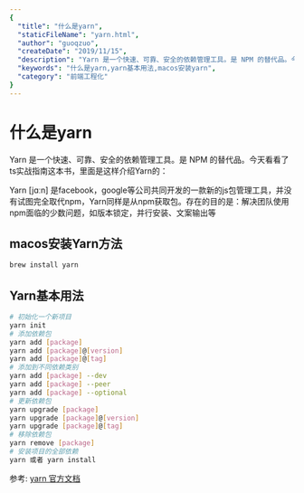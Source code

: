 ```yaml
---
{
  "title": "什么是yarn",
  "staticFileName": "yarn.html",
  "author": "guoqzuo",
  "createDate": "2019/11/15",
  "description": "Yarn 是一个快速、可靠、安全的依赖管理工具。是 NPM 的替代品。今天看看了ts实战指南这本书，里面是这样介绍Yarn的：Yarn [jɑːn] 是facebook，google等公司共同开发的一款新的js包管理工具，并没有试图完全取代npm，Yarn同样是从npm获取包。存在的目的是：解决团队使用npm面临的少数问题，如版本锁定，并行安装、文案输出等",
  "keywords": "什么是yarn,yarn基本用法,macos安装yarn",
  "category": "前端工程化"
}
---
```

# 什么是yarn

Yarn 是一个快速、可靠、安全的依赖管理工具。是 NPM 的替代品。今天看看了ts实战指南这本书，里面是这样介绍Yarn的：

Yarn [jɑːn] 是facebook，google等公司共同开发的一款新的js包管理工具，并没有试图完全取代npm，Yarn同样是从npm获取包。存在的目的是：解决团队使用npm面临的少数问题，如版本锁定，并行安装、文案输出等

## macos安装Yarn方法
```js
brew install yarn
```

## Yarn基本用法
```bash
# 初始化一个新项目
yarn init
# 添加依赖包
yarn add [package]
yarn add [package]@[version]
yarn add [package]@[tag]
# 添加到不同依赖类别
yarn add [package] --dev
yarn add [package] --peer
yarn add [package] --optional
# 更新依赖包
yarn upgrade [package]
yarn upgrade [package]@[version]
yarn upgrade [package]@[tag]
# 移除依赖包
yarn remove [package]
# 安装项目的全部依赖
yarn 或者 yarn install
```

参考: [yarn 官方文档](https://yarn.bootcss.com/)